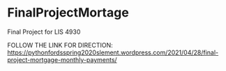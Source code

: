 # FinalProjectMortage
Final Project for LIS 4930

FOLLOW THE LINK FOR DIRECTION: https://pythonfordsspring2020slement.wordpress.com/2021/04/28/final-project-mortgage-monthly-payments/ 
